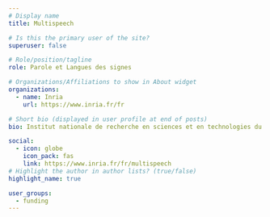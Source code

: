 ```yaml
---
# Display name
title: Multispeech

# Is this the primary user of the site?
superuser: false

# Role/position/tagline
role: Parole et Langues des signes

# Organizations/Affiliations to show in About widget
organizations:
  - name: Inria
    url: https://www.inria.fr/fr

# Short bio (displayed in user profile at end of posts)
bio: Institut nationale de recherche en sciences et en technologies du numérique

social:
  - icon: globe
    icon_pack: fas
    link: https://www.inria.fr/fr/multispeech
# Highlight the author in author lists? (true/false)
highlight_name: true

user_groups:
  - funding
---
```

